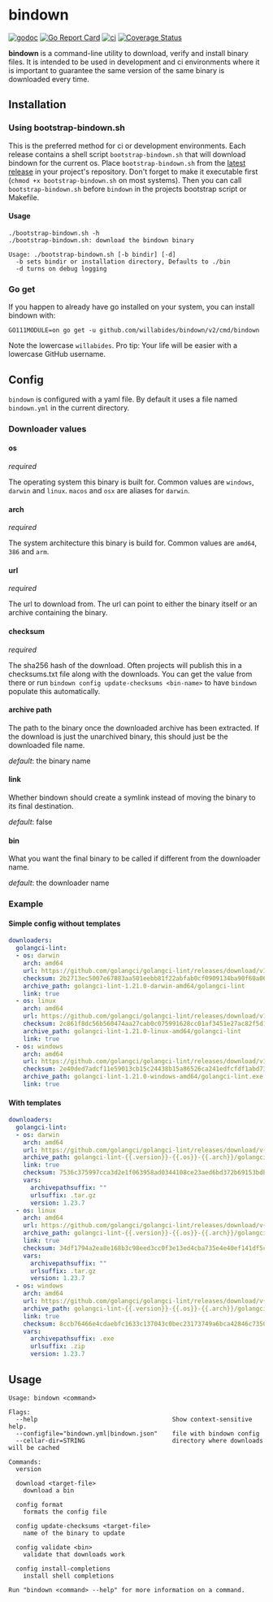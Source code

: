 # bindown

[![godoc](https://godoc.org/github.com/WillAbides/bindown?status.svg)](https://pkg.go.dev/github.com/willabides/bindown/v2)
[![Go Report Card](https://goreportcard.com/badge/github.com/WillAbides/bindown)](https://goreportcard.com/report/github.com/WillAbides/bindown)
[![ci](https://github.com/WillAbides/bindown/workflows/ci/badge.svg)](https://github.com/WillAbides/bindown/actions?query=workflow%3Aci+branch%3Amaster+event%3Apush)
[![Coverage Status](https://coveralls.io/repos/github/WillAbides/bindown/badge.svg?branch)](https://coveralls.io/github/WillAbides/bindown)

**bindown** is a command-line utility to download, verify and install binary files. It is intended to be used in
development and ci environments where it is important to guarantee the same version of the same binary is downloaded
every time.

## Installation

### Using bootstrap-bindown.sh

This is the preferred method for ci or development environments. Each release
contains a shell script `bootstrap-bindown.sh` that will download bindown for
the current os. Place `bootstrap-bindown.sh` from the
[latest release](https://github.com/WillAbides/bindown/releases/latest) in your
project's repository. Don't forget to make it executable first (`chmod +x
bootstrap-bindown.sh` on most systems). Then you can call `bootstrap-bindown.sh`
before `bindown` in the projects bootstrap script or Makefile.

#### Usage
```
./bootstrap-bindown.sh -h
./bootstrap-bindown.sh: download the bindown binary

Usage: ./bootstrap-bindown.sh [-b bindir] [-d]
  -b sets bindir or installation directory, Defaults to ./bin
  -d turns on debug logging
```

### Go get

If you happen to already have go installed on your system, you can install
bindown with:

```
GO111MODULE=on go get -u github.com/willabides/bindown/v2/cmd/bindown 
```

Note the lowercase `willabides`. Pro tip: Your life will be easier with a
lowercase GitHub username.

## Config

`bindown` is configured with a yaml file. By default it uses a file named
`bindown.yml` in the current directory.

### Downloader values

#### os 
_required_

The operating system this binary is built for. Common values are `windows`, `darwin` and `linux`. `macos` and `osx` are
aliases for `darwin`.

#### arch
_required_

The system architecture this binary is build for. Common values are `amd64`, `386` and `arm`.

#### url
_required_

The url to download from. The url can point to either the binary itself or an archive containing the binary.

#### checksum
_required_

The sha256 hash of the download. Often projects will publish this in a checksums.txt file along with the downloads. You
can get the value from there or run `bindown config update-checksums <bin-name>` to have `bindown` populate this
automatically.

#### archive path

The path to the binary once the downloaded archive has been extracted. If the download is just the unarchived binary,
this should just be the downloaded file name.

_default_: the binary name

#### link

Whether bindown should create a symlink instead of moving the binary to its final destination.

_default_: false

#### bin

What you want the final binary to be called if different from the downloader name.

_default_: the downloader name

### Example

#### Simple config without templates

```yaml
downloaders:
  golangci-lint:
  - os: darwin
    arch: amd64
    url: https://github.com/golangci/golangci-lint/releases/download/v1.21.0/golangci-lint-1.21.0-darwin-amd64.tar.gz
    checksum: 2b2713ec5007e67883aa501eebb81f22abfab0cf0909134ba90f60a066db3760
    archive_path: golangci-lint-1.21.0-darwin-amd64/golangci-lint
    link: true
  - os: linux
    arch: amd64
    url: https://github.com/golangci/golangci-lint/releases/download/v1.21.0/golangci-lint-1.21.0-linux-amd64.tar.gz
    checksum: 2c861f8dc56b560474aa27cab0c075991628cc01af3451e27ac82f5d10d5106b
    archive_path: golangci-lint-1.21.0-linux-amd64/golangci-lint
    link: true
  - os: windows
    arch: amd64
    url: https://github.com/golangci/golangci-lint/releases/download/v1.21.0/golangci-lint-1.21.0-windows-amd64.zip
    checksum: 2e40ded7adcf11e59013cb15c24438b15a86526ca241edfcfdf1abd73a5280a8
    archive_path: golangci-lint-1.21.0-windows-amd64/golangci-lint.exe
    link: true
```

#### With templates

```yaml
downloaders:  
  golangci-lint:
  - os: darwin
    arch: amd64
    url: https://github.com/golangci/golangci-lint/releases/download/v{{.version}}/golangci-lint-{{.version}}-{{.os}}-{{.arch}}{{.urlsuffix}}
    archive_path: golangci-lint-{{.version}}-{{.os}}-{{.arch}}/golangci-lint{{.archivepathsuffix}}
    link: true
    checksum: 7536c375997cca3d2e1f063958ad0344108ce23aed6bd372b69153bdbda82d13
    vars:
      archivepathsuffix: ""
      urlsuffix: .tar.gz
      version: 1.23.7
  - os: linux
    arch: amd64
    url: https://github.com/golangci/golangci-lint/releases/download/v{{.version}}/golangci-lint-{{.version}}-{{.os}}-{{.arch}}{{.urlsuffix}}
    archive_path: golangci-lint-{{.version}}-{{.os}}-{{.arch}}/golangci-lint{{.archivepathsuffix}}
    link: true
    checksum: 34df1794a2ea8e168b3c98eed3cc0f3e13ed4cba735e4e40ef141df5c41bc086
    vars:
      archivepathsuffix: ""
      urlsuffix: .tar.gz
      version: 1.23.7
  - os: windows
    arch: amd64
    url: https://github.com/golangci/golangci-lint/releases/download/v{{.version}}/golangci-lint-{{.version}}-{{.os}}-{{.arch}}{{.urlsuffix}}
    archive_path: golangci-lint-{{.version}}-{{.os}}-{{.arch}}/golangci-lint{{.archivepathsuffix}}
    link: true
    checksum: 8ccb76466e4cdaebfc1633c137043c0bec23173749a6bca42846c7350402dcfe
    vars:
      archivepathsuffix: .exe
      urlsuffix: .zip
      version: 1.23.7
```

## Usage

```
Usage: bindown <command>

Flags:
  --help                                     Show context-sensitive help.
  --configfile="bindown.yml|bindown.json"    file with bindown config
  --cellar-dir=STRING                        directory where downloads will be cached

Commands:
  version

  download <target-file>
    download a bin

  config format
    formats the config file

  config update-checksums <target-file>
    name of the binary to update

  config validate <bin>
    validate that downloads work

  config install-completions
    install shell completions

Run "bindown <command> --help" for more information on a command.
```
